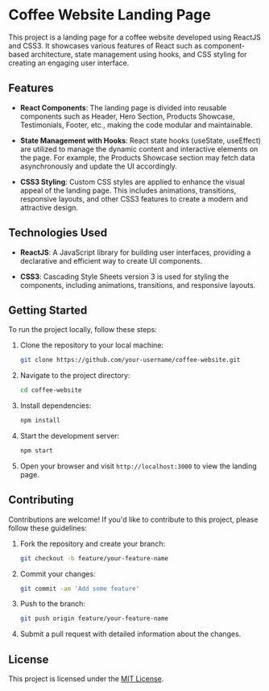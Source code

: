 # Coffee Website Landing Page

This project is a landing page for a coffee website developed using ReactJS and CSS3. It showcases various features of React such as component-based architecture, state management using hooks, and CSS styling for creating an engaging user interface.

## Features

- **React Components**: The landing page is divided into reusable components such as Header, Hero Section, Products Showcase, Testimonials, Footer, etc., making the code modular and maintainable.

- **State Management with Hooks**: React state hooks (useState, useEffect) are utilized to manage the dynamic content and interactive elements on the page. For example, the Products Showcase section may fetch data asynchronously and update the UI accordingly.

- **CSS3 Styling**: Custom CSS styles are applied to enhance the visual appeal of the landing page. This includes animations, transitions, responsive layouts, and other CSS3 features to create a modern and attractive design.

## Technologies Used

- **ReactJS**: A JavaScript library for building user interfaces, providing a declarative and efficient way to create UI components.

- **CSS3**: Cascading Style Sheets version 3 is used for styling the components, including animations, transitions, and responsive layouts.

## Getting Started

To run the project locally, follow these steps:

1. Clone the repository to your local machine:

    ```bash
    git clone https://github.com/your-username/coffee-website.git
    ```

2. Navigate to the project directory:

    ```bash
    cd coffee-website
    ```

3. Install dependencies:

    ```bash
    npm install
    ```

4. Start the development server:

    ```bash
    npm start
    ```

5. Open your browser and visit `http://localhost:3000` to view the landing page.

## Contributing

Contributions are welcome! If you'd like to contribute to this project, please follow these guidelines:

1. Fork the repository and create your branch:

    ```bash
    git checkout -b feature/your-feature-name
    ```

2. Commit your changes:

    ```bash
    git commit -am 'Add some feature'
    ```

3. Push to the branch:

    ```bash
    git push origin feature/your-feature-name
    ```

4. Submit a pull request with detailed information about the changes.

## License

This project is licensed under the [MIT License](LICENSE).
